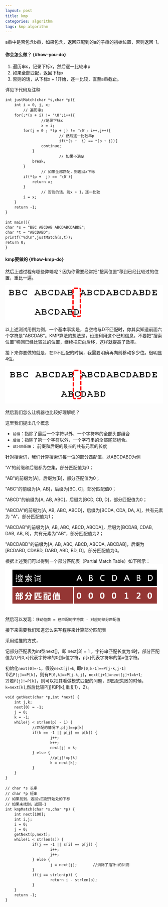 ```yaml
---
layout: post
title: kmp
categories: algorithm
tags: kmp algorithm
---
```


a串中是否包含b串，如果包含，返回匹配到的a的子串的初始位置，否则返回-1。

#### 你会怎么做？ {#how-you-do}

1.	遍历串s，记录下标x，然后逐一比较串p
2.	如果全部匹配，返回下标x
3.	否则的话，从下标x + 1开始，逐一比较，直至a串截止。

详见下代码及注释

	int justMatch(char *s,char *p){
	    int i = 0, j, x;
			// 遍历串s
	    for(;*(s + i) != '\0';i++){
					//记录下标x
					x = i;
	        for(j = 0 ; *(p + j) != '\0'; i++,j++){
							// 然后逐一比较串p
							if(*(s +  i) == *(p + j)){
	                continue;
	            }
							// 如果不满足
	            break;
	        }
					// 如果全部匹配，则返回x下标
	        if(*(p +  j) == '\0'){
	            return x;
	        }
					// 否则的话，则x + 1，逐一比较
	        i = x;
	    }
	    return -1;
	}

	int main(){
  	char *s = "BBC ABCDAB ABCDABCDABDE";
  	char *t = "ABCDABD";
  	printf("%d\n",justMatch(s,t));
  	return 0;
	}

#### kmp要做的 {#how-kmp-do}

然后上述过程有哪些弊端呢？因为你需要经常把"搜索位置"移到已经比较过的位置，重比一遍。

![kmp](/images/algorithm/kmp.png)

以上述测试用例为例，一个基本事实是，当空格与D不匹配时，你其实知道前面六个字符是"ABCDAB"。KMP算法的想法是，设法利用这个已知信息，不要把"搜索位置"移回已经比较过的位置，继续把它向后移，这样就提高了效率。

接下来你要做的就是，在D不匹配的时候，我需要明确再向前移动多少位。很明显4位。

![move](/images/algorithm/move.png)

然后我们怎么让机器也比较好理解呢？

这里我们提出几个概念

*	`前缀`：指除了最后一个字符以外，一个字符串的全部头部组合
*	`后缀`：指除了第一个字符以外，一个字符串的全部尾部组合。
*	`部分匹配值`： 前缀和后缀的最长的共有元素的长度

针对搜索词，我们计算搜索词每一位的部分匹配值，以ABCDABD为例

"A"的前缀和后缀都为空集，部分匹配值为0；

"AB"的前缀为[A]，后缀为[B]，部分匹配值为0；

"ABC"的前缀为[A, AB]，后缀为[BC, C]，部分匹配值0；

"ABCD"的前缀为[A, AB, ABC]，后缀为[BCD, CD, D]，部分匹配值为0；

"ABCDA"的前缀为[A, AB, ABC, ABCD]，后缀为[BCDA, CDA, DA, A]，共有元素为
"A"，部分匹配值为1；

"ABCDAB"的前缀为[A, AB, ABC, ABCD, ABCDA]，后缀为[BCDAB, CDAB, DAB, AB, B]，共有元素为"AB"，部分匹配值为2；

"ABCDABD"的前缀为[A, AB, ABC, ABCD, ABCDA, ABCDAB]，后缀为[BCDABD, CDABD, DABD, ABD, BD, D]，部分匹配值为0。

根据上述我们可以得到一个部分匹配表（Partial Match Table）如下所示：
![partial_match_table](/images/algorithm/partial_match_table.png)

然后可以发现：`移动位数 = 已匹配的字符数 - 对应的部分匹配值`

接下来需要我们知道怎么来写程序来计算部分匹配表

采用递推的方式，

记部分匹配表为int型next[]，即 next[3] = 1 ，字符串匹配长度为4时，部分匹配值为1,P[0,x]代表字符串的0到x位字符，p[x]代表字符串的第x位字符。

初始化`next[0]=-1`，假设`next[j]=k`, 即`P[0,k-1]==P[j-k,j-1]`  
1)若`P[j]==P[k]`，则有`P[0,k]==P[j-k,j]`，`next[j+1]=next[j]+1=k+1`;  
2)若`P[j]!=P[k]`，则可以把其看做模式匹配的问题，即匹配失败的时候，`k=next[k]`,然后比较P[j]和P[k],重复1），2）。

	void getNext(char *p,int *next) {
		int j,k;
		next[0] = -1;
		j = 0;
		k = -1;
		while(j < strlen(p) - 1) {
				//匹配的情况下,p[j]==p[k]
				if(k == -1 || p[j] == p[k]) {
						j++;
						k++;
						next[j] = k;
				} else {
						//p[j]!=p[k]
						k = next[k];
				}
		}
	}

	// char *s 长串
	// char *p 短串
	// 如果找到，返回s匹配开始处的下标
	// 如果未找到，返回-1
	int kmpMatch(char *s,char *p) {
		int next[100];
		int i,j;
		i = 0;
		j = 0;
		getNext(p,next);
		while(i < strlen(s)) {
				if(j == -1 || s[i] == p[j]) {
						i++;
						j++;
				} else {
						j = next[j];       //消除了指针i的回溯
				}
				if(j == strlen(p)) {
						return i - strlen(p);
				}
		}
		return -1;
	}

